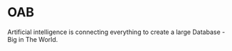 # OAB
Artificial intelligence is connecting everything to create a large Database - Big in The World.
